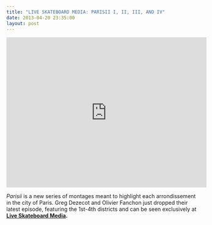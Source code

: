 ```yaml
---
title: "LIVE SKATEBOARD MEDIA: PARISII I, II, III, AND IV"
date: 2013-04-20 23:35:00
layout: post
---
```


<p><iframe frameborder="0" height="393" src="http://player.vimeo.com/video/64450363?title=0&amp;byline=0&amp;portrait=0&amp;color=ffffff" width="524"></iframe></p>
<p><em>Parisii</em> is a new series of montages meant to highlight each arrondissement in the city of Paris. Greg Dezecot and Olivier Fanchon just dropped their latest episode, featuring the 1st-4th districts and can be seen exclusively at <strong><a href="http://liveskateboardmedia.com/en" target="_blank">Live Skateboard Media</a>. </strong><span><br/></span></p>
